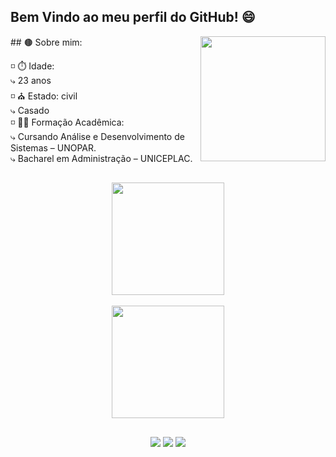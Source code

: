 ## Bem Vindo ao meu perfil do GitHub! 😄
<img align="right" width="200em" height="200em" src="https://cdn.discordapp.com/attachments/827722824533671946/957625643267411968/imagem-Thiago.jpeg"/>
## 🟤 Sobre mim:

◽ ⏱️ Idade: <br>
  ⤷ 23 anos <br>
◽ ⛪ Estado: civil <br>
  ⤷ Casado <br>
◽ 👨‍🎓 Formação Acadêmica: <br>
  ⤷ Cursando Análise e Desenvolvimento de Sistemas – UNOPAR. <br>
  ⤷ Bacharel em Administração – UNICEPLAC.

##

<div align="center">
  <a href="https://github.com/IThiagoI">
  <img height="180em" src="https://github-readme-stats.vercel.app/api?username=IThiagoI&show_icons=true&theme=highcontrast&include_all_commits=true&count_private=true"/> <br>
<br>
  <img height="180em" src="https://github-readme-stats.vercel.app/api/top-langs/?username=IThiagoI&layout=compact&langs_count=7&theme=highcontrast"/>
</div>

##

<div align="center">
<a href="https://www.linkedin.com/in/thiagocampospaula/" target="_blank"><img src="https://img.shields.io/badge/LinkedIn-0077B5?style=for-the-badge&logo=linkedin&logoColor=white" target="_blank"></a>
<a href="https://www.instagram.com/thiago_camposp/" target="_blank"><img src="https://img.shields.io/badge/Instagram-E4405F?style=for-the-badge&logo=instagram&logoColor=white" target="_blank"></a>
<a href="https://api.whatsapp.com/send/?phone=5561983551546&text&app_absent=0" target="_blank"><img src="https://img.shields.io/badge/WhatsApp-25D366?style=for-the-badge&logo=whatsapp&logoColor=white" target="_blank"></a>
</div>
